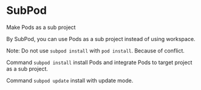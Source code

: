 SubPod
======

Make Pods as a sub project

By SubPod, you can use Pods as a sub project instead of using workspace.

Note: Do not use `subpod install` with `pod install`. Because of conflict.

Command `subpod install` install Pods and integrate Pods to target project as a sub project.

Command `subpod update` install with update mode.

